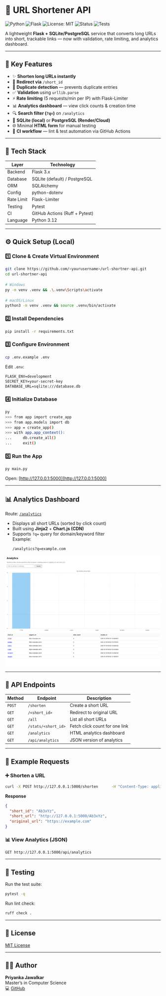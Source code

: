 # 🔗 URL Shortener API  
![Python](https://img.shields.io/badge/Python-3.12-blue?logo=python)
![Flask](https://img.shields.io/badge/Flask-3.x-lightgrey?logo=flask)
![License: MIT](https://img.shields.io/badge/License-MIT-green.svg)
![Status](https://img.shields.io/badge/Status-Stable-success)
![Tests](https://github.com/<yourusername>/url-shortner-api/actions/workflows/ci.yml/badge.svg)

A lightweight **Flask + SQLite/PostgreSQL** service that converts long URLs into short, trackable links — now with validation, rate limiting, and analytics dashboard.

---

## 🚀 Key Features

- ✨ **Shorten long URLs instantly**  
- 🔁 **Redirect via** `/short_id`  
- 🧠 **Duplicate detection** — prevents duplicate entries  
- ✅ **Validation** using `urllib.parse`  
- ⚡ **Rate limiting** (5 requests/min per IP) with Flask-Limiter  
- 📊 **Analytics dashboard** — view click counts & creation time  
- 🔍 **Search filter (`?q=`)** on `/analytics`  
- 💾 **SQLite (local)** or **PostgreSQL (Render/Cloud)**  
- 🌐 Minimal **HTML form** for manual testing  
- 🔧 **CI workflow** — lint & test automation via GitHub Actions  

---

## 🧩 Tech Stack

| Layer | Technology |
|-------|-------------|
| Backend | Flask 3.x |
| Database | SQLite (default) / PostgreSQL |
| ORM | SQLAlchemy |
| Config | python-dotenv |
| Rate Limit | Flask-Limiter |
| Testing | Pytest |
| CI | GitHub Actions (Ruff + Pytest) |
| Language | Python 3.12 |

---

## ⚙️ Quick Setup (Local)

### 1️⃣ Clone & Create Virtual Environment
```bash
git clone https://github.com/<yourusername>/url-shortner-api.git
cd url-shortner-api

# Windows
py -m venv .venv && .\.venv\Scripts\activate

# macOS/Linux
python3 -m venv .venv && source .venv/bin/activate
```

### 2️⃣ Install Dependencies
```bash
pip install -r requirements.txt
```

### 3️⃣ Configure Environment
```bash
cp .env.example .env
```

Edit `.env`:
```
FLASK_ENV=development
SECRET_KEY=your-secret-key
DATABASE_URL=sqlite:///database.db
```

### 4️⃣ Initialize Database
```bash
py
>>> from app import create_app
>>> from app.models import db
>>> app = create_app()
>>> with app.app_context():
...     db.create_all()
...     exit()
```

### 5️⃣ Run the App
```bash
py main.py
```

Open: [http://127.0.0.1:5000](http://127.0.0.1:5000)

---

## 📊 Analytics Dashboard

Route: [`/analytics`](http://127.0.0.1:5000/analytics)

- Displays all short URLs (sorted by click count)
- Built using **Jinja2** + **Chart.js (CDN)**
- Supports `?q=` query for domain/keyword filter  
  Example:  
  ```
  /analytics?q=example.com
  ```

![Analytics Preview](docs/analytics_screenshot.png)

---

## 🧪 API Endpoints

| Method | Endpoint | Description |
|---------|-----------|-------------|
| `POST` | `/shorten` | Create a short URL |
| `GET` | `/<short_id>` | Redirect to original URL |
| `GET` | `/all` | List all short URLs |
| `GET` | `/stats/<short_id>` | Fetch click count for one link |
| `GET` | `/analytics` | HTML analytics dashboard |
| `GET` | `/api/analytics` | JSON version of analytics |

---

## 🧾 Example Requests

### ➕ Shorten a URL
```bash
curl -X POST http://127.0.0.1:5000/shorten      -H "Content-Type: application/json"      -d '{"url":"https://example.com"}'
```

**Response**
```json
{
  "short_id": "Ab3xYz",
  "short_url": "http://127.0.0.1:5000/Ab3xYz",
  "original_url": "https://example.com"
}
```

### 📊 View Analytics (JSON)
```
GET http://127.0.0.1:5000/api/analytics
```

---

## 🧠 Testing

Run the test suite:
```bash
pytest -q
```

Run lint check:
```bash
ruff check .
```
---

## 📜 License

[MIT License](LICENSE)

---

## 👩‍💻 Author

**Priyanka Jawalkar**  
Master’s in Computer Science  
💻 [GitHub](https://github.com/PriyaJ31)
